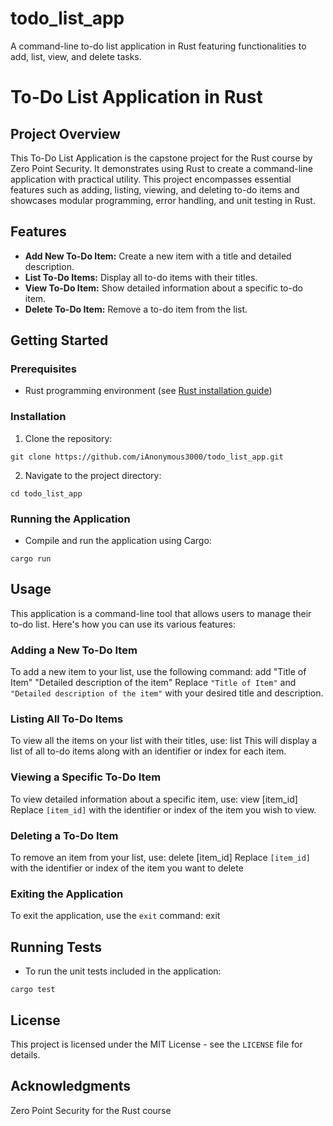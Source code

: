 # todo_list_app
A command-line to-do list application in Rust featuring functionalities to add, list, view, and delete tasks.

# To-Do List Application in Rust

## Project Overview

This To-Do List Application is the capstone project for the Rust course by Zero Point Security. It demonstrates using Rust to create a command-line application with practical utility. This project encompasses essential features such as adding, listing, viewing, and deleting to-do items and showcases modular programming, error handling, and unit testing in Rust.

## Features

- **Add New To-Do Item:** Create a new item with a title and detailed description.
- **List To-Do Items:** Display all to-do items with their titles.
- **View To-Do Item:** Show detailed information about a specific to-do item.
- **Delete To-Do Item:** Remove a to-do item from the list.


## Getting Started

### Prerequisites

- Rust programming environment (see [Rust installation guide](https://www.rust-lang.org/tools/install))

### Installation

1. Clone the repository:
```
git clone https://github.com/iAnonymous3000/todo_list_app.git
```

2. Navigate to the project directory:
```
cd todo_list_app
```


### Running the Application

- Compile and run the application using Cargo:
```
cargo run
```


## Usage

This application is a command-line tool that allows users to manage their to-do list. Here's how you can use its various features:
### Adding a New To-Do Item
To add a new item to your list, use the following command:
add "Title of Item" "Detailed description of the item"
Replace `"Title of Item"` and `"Detailed description of the item"` with your desired title and description.
### Listing All To-Do Items
To view all the items on your list with their titles, use:
list
This will display a list of all to-do items along with an identifier or index for each item.
### Viewing a Specific To-Do Item
To view detailed information about a specific item, use:
view [item_id]
Replace `[item_id]` with the identifier or index of the item you wish to view.
### Deleting a To-Do Item
To remove an item from your list, use:
delete [item_id]
Replace `[item_id]` with the identifier or index of the item you want to delete
### Exiting the Application
To exit the application, use the `exit` command:
exit


## Running Tests

- To run the unit tests included in the application:
```
cargo test
```


## License

This project is licensed under the MIT License - see the `LICENSE` file for details.


## Acknowledgments
Zero Point Security for the Rust course
